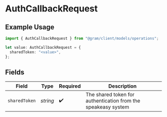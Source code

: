 # AuthCallbackRequest

## Example Usage

```typescript
import { AuthCallbackRequest } from "@gram/client/models/operations";

let value: AuthCallbackRequest = {
  sharedToken: "<value>",
};
```

## Fields

| Field                                                         | Type                                                          | Required                                                      | Description                                                   |
| ------------------------------------------------------------- | ------------------------------------------------------------- | ------------------------------------------------------------- | ------------------------------------------------------------- |
| `sharedToken`                                                 | *string*                                                      | :heavy_check_mark:                                            | The shared token for authentication from the speakeasy system |
